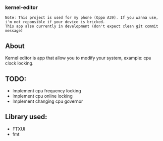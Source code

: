 ### kernel-editor
```
Note: This project is used for my phone (Oppo A39). If you wanna use, i'm not reponsible if your device is bricked.
This app also currently in development (don't expect clean git commit message)
```

## About
Kernel editor is app that allow you to modify your system, example: cpu clock locking.

## TODO:
- Implement cpu frequency locking
- Implement cpu online locking
- Implement changing cpu governor

## Library used:
- FTXUI
- fmt
